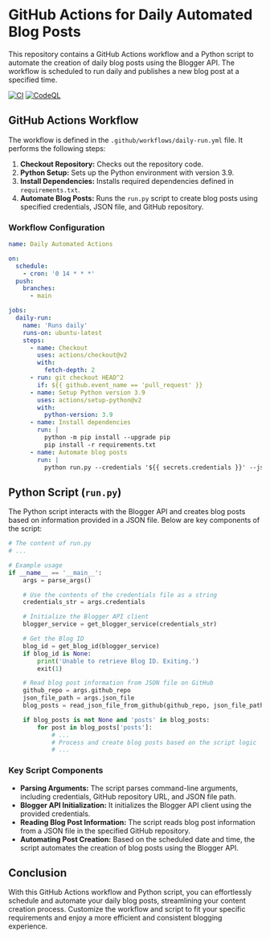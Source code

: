 # GitHub Actions for Daily Automated Blog Posts

This repository contains a GitHub Actions workflow and a Python script to automate the creation of daily blog posts using the Blogger API. The workflow is scheduled to run daily and publishes a new blog post at a specified time.

[![CI](https://github.com/raelldottin/paperboy/actions/workflows/daily-run.yml/badge.svg?branch=main)](https://github.com/raelldottin/paperboy/actions/workflows/daily-run.yml) [![CodeQL](https://github.com/raelldottin/paperboy/actions/workflows/github-code-scanning/codeql/badge.svg)](https://github.com/raelldottin/paperboy/actions/workflows/github-code-scanning/codeql)

## GitHub Actions Workflow

The workflow is defined in the `.github/workflows/daily-run.yml` file. It performs the following steps:

1. **Checkout Repository:** Checks out the repository code.
2. **Python Setup:** Sets up the Python environment with version 3.9.
3. **Install Dependencies:** Installs required dependencies defined in `requirements.txt`.
4. **Automate Blog Posts:** Runs the `run.py` script to create blog posts using specified credentials, JSON file, and GitHub repository.

### Workflow Configuration

```yaml
name: Daily Automated Actions

on:
  schedule:
    - cron: '0 14 * * *'
  push:
    branches:
      - main

jobs:
  daily-run:
    name: 'Runs daily'
    runs-on: ubuntu-latest
    steps:
      - name: Checkout
        uses: actions/checkout@v2
        with:
          fetch-depth: 2
      - run: git checkout HEAD^2
        if: ${{ github.event_name == 'pull_request' }}
      - name: Setup Python version 3.9
        uses: actions/setup-python@v2
        with:
          python-version: 3.9
      - name: Install dependencies
        run: |
          python -m pip install --upgrade pip
          pip install -r requirements.txt
      - name: Automate blog posts
        run: |
          python run.py --credentials '${{ secrets.credentials }}' --json '${{ secrets.json }}' --repo '${{ secrets.repo }}'
```

## Python Script (`run.py`)

The Python script interacts with the Blogger API and creates blog posts based on information provided in a JSON file. Below are key components of the script:

```python
# The content of run.py
# ...

# Example usage
if __name__ == '__main__':
    args = parse_args()

    # Use the contents of the credentials file as a string
    credentials_str = args.credentials

    # Initialize the Blogger API client
    blogger_service = get_blogger_service(credentials_str)

    # Get the Blog ID
    blog_id = get_blog_id(blogger_service)
    if blog_id is None:
        print('Unable to retrieve Blog ID. Exiting.')
        exit(1)

    # Read blog post information from JSON file on GitHub
    github_repo = args.github_repo
    json_file_path = args.json_file
    blog_posts = read_json_file_from_github(github_repo, json_file_path)

    if blog_posts is not None and 'posts' in blog_posts:
        for post in blog_posts['posts']:
            # ...
            # Process and create blog posts based on the script logic
            # ...
```

### Key Script Components

- **Parsing Arguments:** The script parses command-line arguments, including credentials, GitHub repository URL, and JSON file path.
- **Blogger API Initialization:** It initializes the Blogger API client using the provided credentials.
- **Reading Blog Post Information:** The script reads blog post information from a JSON file in the specified GitHub repository.
- **Automating Post Creation:** Based on the scheduled date and time, the script automates the creation of blog posts using the Blogger API.

## Conclusion

With this GitHub Actions workflow and Python script, you can effortlessly schedule and automate your daily blog posts, streamlining your content creation process. Customize the workflow and script to fit your specific requirements and enjoy a more efficient and consistent blogging experience.
